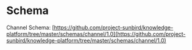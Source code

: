 # Schema

Channel Schema: [https://github.com/project-sunbird/knowledge-platform/tree/master/schemas/channel/1.0](https://github.com/project-sunbird/knowledge-platform/tree/master/schemas/channel/1.0)

